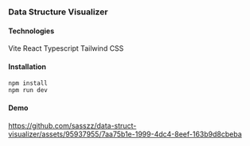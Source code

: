 ### Data Structure Visualizer

#### Technologies

Vite React Typescript Tailwind CSS

#### Installation

```
npm install
npm run dev
```
#### Demo
https://github.com/sasszz/data-struct-visualizer/assets/95937955/7aa75b1e-1999-4dc4-8eef-163b9d8cbeba
